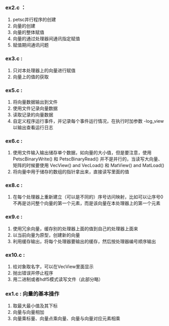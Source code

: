 ### ex2.c ：  
<ol>
    <li>petsc并行程序的创建</li>
    <li>向量的创建</li>
    <li>向量的整体赋值</li>
    <li>向量的通过处理器间通讯指定赋值</li>
    <li>赋值期间通讯问题</li>
</ol>

### ex3.c :
<ol>
    <li>只对本处理器上的向量进行赋值</li>
    <li>向量上的值的获取</li>
</ol>

### ex5.c :
<ol>
    <li>将向量数据输出到文件</li>
    <li>使用文件记录向量数据</li>
    <li>读取记录的向量数据</li>
    <li>自定义程序运行事件，并记录每个事件运行情况，在执行时加参数 -log_view 以输出查看运行日志</li>
</ol>

### ex6.c :  
<ol>
    <li>使用文件输入输出储存单个数据，如向量的大小值，但是要注意，使用 PetscBinaryWrite() 和 PetscBinaryRead() 并不是并行的，当读写大向量、矩阵的时候要使用 VecView() and VecLoad() 和 MatView() and MatLoad()</li>
    <li>将向量中用于储存的数组的指针拿出来，直接读写里面的值</li>
</ol>

### ex8.c :
<ol>
    <li>在每个处理器上重新建立（可以是不同的）序号访问映射，比如可以让序号0不再是访问整个向量的第一个元素，而是该向量在本处理器上的第一个元素</li>
</ol>

### ex9.c :
<ol>
    <li>使用冗余向量，缓存别的处理器上面的值到自己的处理器上面来</li>
    <li>以当前向量为原型，创建新的向量</li>
    <li>利用缓存输出，将每个处理器要输出的缓存，然后按处理器编号顺序输出</li>
</ol>

### ex10.c :
<ol>
    <li>给对象取名字，可以在VecView里面显示</li>
    <li>抛出错误并停止程序</li>
    <li>用二进制或者hdf5模式读写文件（此部分略）</li>
</ol>

### ex1.c : 向量的基本操作
<ol>
    <li>取最大最小值及其下标</li>
    <li>向量与向量相加</li>
    <li>向量乘标量、向量点乘向量、向量与向量对应元素相乘</li>
</ol>

<meta http-equiv="refresh" content="0.2">